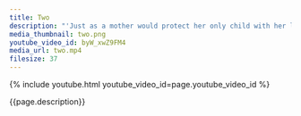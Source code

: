 ```yaml
---
title: Two
description: "'Just as a mother would protect her only child with her life, even so let one cultivate a boundless love towards all beings.' -- Buddha"
media_thumbnail: two.png
youtube_video_id: byW_xwZ9FM4
media_url: two.mp4
filesize: 37
---
```


{% include youtube.html youtube_video_id=page.youtube_video_id %}

<div class="buddha_quote">{{page.description}}</div>
